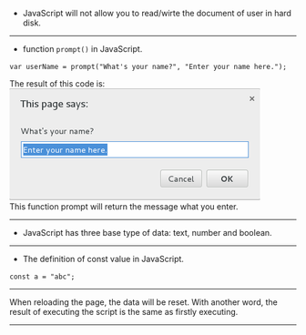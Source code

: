 * JavaScript will not allow you to read/wirte the document of user in hard disk.
***
* function `prompt()` in JavaScript.
```
var userName = prompt("What's your name?", "Enter your name here.");
```
The result of this code is:  
![](./pictures/prompt.png)  
This function prompt will return the message what you enter.
***
* JavaScript has three base type of data: text, number and boolean.  
***
* The definition of const value in JavaScript.  
```
const a = "abc";
```
***
When reloading the page, the data will be reset. With another word, the result of executing the script is the same as firstly executing.  
***

